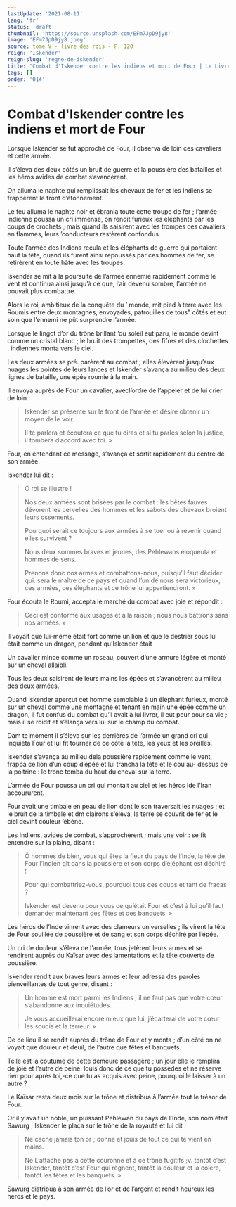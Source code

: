 ```yaml
---
lastUpdate: '2021-08-11'
lang: 'fr'
status: 'draft'
thumbnail: 'https://source.unsplash.com/EFm7JpD9jy8'
image: 'EFm7JpD9jy8.jpeg'
source: tome V - livre des rois - P. 120
reign: 'Iskender'
reign-slug: 'regne-de-iskender'
title: "Combat d'Iskender contre les indiens et mort de Four | Le Livre des Rois | Shâhnâmeh"
tags: []
order: '014'
---
```


<!-- LTeX: language=fr -->

# Combat d'Iskender contre les indiens et mort de Four

Lorsque Iskender se fut approché de Four, il observa de loin ces cavaliers et cette armée.

Il s’éleva des deux côtés un bruit de guerre et la poussière des batailles et les héros avides de combat s’avancèrent.

On alluma le naphte qui remplissait les chevaux de fer et les Indiens se frappèrent le front d’étonnement.

Le feu alluma le naphte noir et ébranla toute cette troupe de fer ; l’armée indienne poussa un cri immense, on rendit furieux les éléphants par les coups de crochets ; mais quand ils saisirent avec les trompes ces cavaliers en flammes, leurs ’conducteurs restèrent confondus.

Toute l’armée des Indiens recula et les éléphants de guerre qui portaient haut la tête, quand ils furent ainsi repoussés par ces hommes de fer, se retirèrent en toute hâte avec les troupes.

Iskender se mit à la poursuite de l’armée ennemie rapidement comme le vent et continua ainsi jusqu’à ce que, l’air devenu sombre, l’armée ne pouvait plus combattre.

Alors le roi, ambitieux de la conquête du
’ monde, mit pied à terre avec les Roumis entre deux montagnes, envoyades, patrouilles de tous" côtés et eut soin que l’ennemi ne pût surprendre l’armée.

Lorsque le lingot d’or du trône brillant ’du soleil eut paru, le monde devint comme un cristal blanc ; le bruit des trompettes, des fifres et des clochettes . indiennes monta vers le ciel.

Les deux armées se pré. parèrent au combat ; elles élevèrent jusqu’aux nuages les pointes de leurs lances et Iskender s’avança au milieu des deux lignes de bataille, une épée roumie à la main.

Il envoya auprès de Four un cavalier, avecl’ordre de l’appeler et de lui crier de loin :

> Iskender se présente sur le front de l’armée et désire obtenir un moyen de le voir.
>
> Il te parlera et écoutera ce que tu diras et si tu parles selon la justice, il tombera d’accord avec toi. »

Four, en entendant ce message, s’avança et sortit rapidement du centre de son armée.

Iskender lui dit :

> Ô roi se illustre !
>
> Nos deux armées sont brisées par le combat : les bêtes fauves dévorent les cervelles des hommes et les sabots des chevaux broient leurs ossements.
>
> Pourquoi serait ce toujours aux armées à se tuer ou à revenir quand elles survivent ?
>
> Nous deux sommes braves et jeunes, des Pehlewans éloqueuta et hommes de sens.
>
> Prenons donc nos armes et combattons-nous, puisqu’il faut décider qui. sera le maître de ce pays et quand l’un de nous sera victorieux, ces armées, ces éléphants et ce trône lui appartiendront. »

Four écouta le Roumi, accepta le marché du combat avec joie et répondit :

> Ceci est conforme aux usages et à la raison ; nous nous battrons sans nos armées. »

Il voyait que lui-même était fort comme un lion et que le destrier sous lui était comme un dragon, pendant qu’Iskender était

Un cavalier mince comme un roseau, couvert d’une armure légère et monté sur un cheval allaibli.

Tous les deux saisirent de leurs mains les épées et s’avancèrent au milieu des deux armées.

Quand Iskender aperçut cet homme semblable à un éléphant furieux, monté sur un cheval comme une montagne et tenant en main une épée comme un dragon, il fut confus du combat qu’il avait à lui livrer, il eut peur pour sa vie ; mais il se roidit et s’élança vers lui sur le champ du combat.

Dam te moment il s’éleva sur les derrières de l’armée un grand cri qui inquiéta Four et lui fit tourner de ce côté la tête, les yeux et les oreilles.

Iskender s’avança au milieu dela poussière rapidement comme le vent, frappa ce lion d’un coup d’épée et lui trancha la tête et le cou au-
dessus de la poitrine : le tronc tomba du haut du cheval sur la terre.

L’armée de Four poussa un cri qui montait au ciel et les héros Ide l’Iran accoururent.

Four avait une timbale en peau de lion dont le son traversait les nuages ; et le bruit de la timbale et dm clairons s’éleva, la terre se couvrit de fer et le ciel devint couleur ’ébène.

Les Indiens, avides de combat, s’approchèrent ; mais une voir : se fit entendre sur la plaine, disant :

> Ô hommes de bien, vous qui êtes la fleur du pays de l’Inde, la tête de Four l’Indien gît dans la poussière et son corps d’éléphant est déchiré !
>
> Pour qui combattriez-vous, pourquoi tous ces coups et tant de fracas ?
>
> Iskender est devenu pour vous ce qu’était Four et c’est à lui qu’il faut demander maintenant des fêtes et des banquets. »

Les héros de l’Inde vinrent avec des clameurs universelles ; ils virent la tête de Four souillée de poussière et de sang et son corps déchiré par l’épée.

Un cri de douleur s’éleva de l’armée, tous jetèrent leurs armes et se rendirent auprès du Kaïsar avec des lamentations et la tête couverte de poussière.

Iskender rendit aux braves leurs armes et leur adressa des paroles bienveillantes de tout genre, disant :

> Un homme est mort parmi les Indiens ; il ne faut pas que votre cœur s’abandonne aux inquiétudes.
>
> Je vous accueillerai encore mieux que lui, j’écarterai de votre cœur les soucis et la terreur. »

De ce lieu il se rendit auprès du trône de Four et y monta ; d’un côté on ne voyait que douleur et deuil, de l’autre que fêtes et banquets.

Telle est la coutume de cette demeure passagère ; un jour elle le remplira de joie et l’autre de peine. louis donc de ce que tu possèdes et ne réserve rien pour après toi,-ce que tu as acquis avec peine, pourquoi le laisser à un autre ?

Le Kaïsar resta deux mois sur le trône et distribua à l’armée tout le trésor de Four.

Or il y avait un noble, un puissant Pehlewan du pays de l’Inde, son nom était Sawurg ; Iskender le plaça sur le trône de la royauté et lui dit :

> Ne cache jamais ton or ; donne et jouis de tout ce qui te vient en mains.
>
> Ne L’attache pas à cette couronne et à ce trône fugitifs ;v. tantôt c’est Iskender, tantôt c’est Four qui règnent, tantôt la douleur et la colère, tantôt les fêtes et les banquets. »

Sawurg distribua à son armée de l’or et de l’argent et rendit heureux les héros et le pays.
